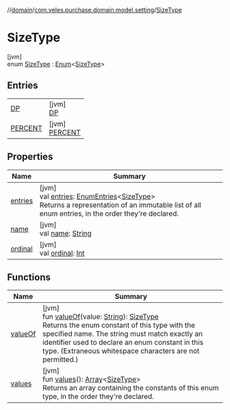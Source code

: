 //[domain](../../../index.md)/[com.veles.purchase.domain.model.setting](../index.md)/[SizeType](index.md)

# SizeType

[jvm]\
enum [SizeType](index.md) : [Enum](https://kotlinlang.org/api/latest/jvm/stdlib/kotlin/-enum/index.html)&lt;[SizeType](index.md)&gt;

## Entries

| | |
|---|---|
| [DP](-d-p/index.md) | [jvm]<br>[DP](-d-p/index.md) |
| [PERCENT](-p-e-r-c-e-n-t/index.md) | [jvm]<br>[PERCENT](-p-e-r-c-e-n-t/index.md) |

## Properties

| Name | Summary |
|---|---|
| [entries](entries.md) | [jvm]<br>val [entries](entries.md): [EnumEntries](https://kotlinlang.org/api/latest/jvm/stdlib/kotlin.enums/-enum-entries/index.html)&lt;[SizeType](index.md)&gt;<br>Returns a representation of an immutable list of all enum entries, in the order they're declared. |
| [name](-p-e-r-c-e-n-t/index.md#-372974862%2FProperties%2F-1078502285) | [jvm]<br>val [name](-p-e-r-c-e-n-t/index.md#-372974862%2FProperties%2F-1078502285): [String](https://kotlinlang.org/api/latest/jvm/stdlib/kotlin/-string/index.html) |
| [ordinal](-p-e-r-c-e-n-t/index.md#-739389684%2FProperties%2F-1078502285) | [jvm]<br>val [ordinal](-p-e-r-c-e-n-t/index.md#-739389684%2FProperties%2F-1078502285): [Int](https://kotlinlang.org/api/latest/jvm/stdlib/kotlin/-int/index.html) |

## Functions

| Name | Summary |
|---|---|
| [valueOf](value-of.md) | [jvm]<br>fun [valueOf](value-of.md)(value: [String](https://kotlinlang.org/api/latest/jvm/stdlib/kotlin/-string/index.html)): [SizeType](index.md)<br>Returns the enum constant of this type with the specified name. The string must match exactly an identifier used to declare an enum constant in this type. (Extraneous whitespace characters are not permitted.) |
| [values](values.md) | [jvm]<br>fun [values](values.md)(): [Array](https://kotlinlang.org/api/latest/jvm/stdlib/kotlin/-array/index.html)&lt;[SizeType](index.md)&gt;<br>Returns an array containing the constants of this enum type, in the order they're declared. |

